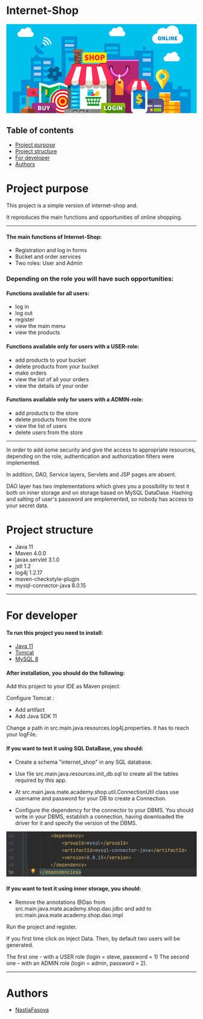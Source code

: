 # Internet-Shop
![Internet-shop](/images/shopping.png)

## Table of contents
* [Project purpose](#purpose)
* [Project structure](#structure)
* [For developer](#for_developer)
* [Authors](#authors)

# <a name="purpose"></a>Project purpose
This project is a simple version of internet-shop
and. 

It reproduces the main functions and opportunities 
of online shopping.
<hr>

#### The main functions of Internet-Shop: 
* Registration and log in forms
* Bucket and order services
* Two roles: User and Admin

### Depending on the role you will have such opportunities:

#### Functions available for all users:
* log in
* log out
* register
* view the main menu
* view the products

#### Functions available only for users with a USER-role:
* add products to your bucket
* delete products from your bucket
* make orders
* view the list of all your orders
* view the details of your order

#### Functions available only for users with a ADMIN-role:
* add products to the store
* delete products from the store
* view the list of users
* delete users from the store

<hr>
In order to add some security and give the access to appropriate resources,
depending on the role,
authentication and authorization filters were implemented. 

In addition, DAO, Service layers, Servlets and JSP pages are absent.

DAO layer has two implementations which gives you a possibility to test it both
on inner storage and on storage based on MySQL DataDase.
Hashing and salting of user's password are emplemented, so nobody has access to your secret data.

# <a name="structure"></a>Project structure
* Java 11
* Maven 4.0.0
* javax.servlet 3.1.0
* jstl 1.2
* log4j 1.2.17
* maven-checkstyle-plugin
* mysql-connector-java 8.0.15

<hr> 

# <a name="for_developer"></a>For developer
#### To run this project you need to install:
* [Java 11](https://www.oracle.com/java/technologies/javase-jdk11-downloads.html)
* [Tomcat](https://tomcat.apache.org/download-90.cgi)
* [MySQL 8 ](https://www.mysql.com/downloads/)

#### After installation, you should do the following:
Add this project to your IDE as Maven project.

Configure Tomcat : 
* Add artifact
* Add Java SDK 11

Change a path in src.main.java.resources.log4j.properties. It has to reach your logFile.


#### If you want to test it using SQL DataBase, you should: 
* Create a schema "internet_shop" in any SQL database.

* Use file src.main.java.resources.init_db.sql to create all the tables required by this app.

* At src.main.java.mate.academy.shop.util.ConnectionUtil class use username and password for your DB to create a Connection.

* Configure the dependency for the connector to your DBMS. You should write in your DBMS,
 establish a connection, having downloaded the driver for it and specify the version of the DBMS.

![Configuring_pom](/images/pom.png)

#### If you want to test it using inner storage, you should:
* Remove the annotations @Dao from src.main.java.mate.academy.shop.dao.jdbc
and add to src.main.java.mate.academy.shop.dao.impl


Run the project and register.

If you first time click on Inject Data.
Then, by default two users will be generated.
 
The first one - with a USER role (login = steve, password = 1) 
The second one – with an ADMIN role (login = admin, password = 2). 
<hr>

# <a name="authors"></a>Authors
* [NastiaFasova](https://github.com/NastiaFasova)
